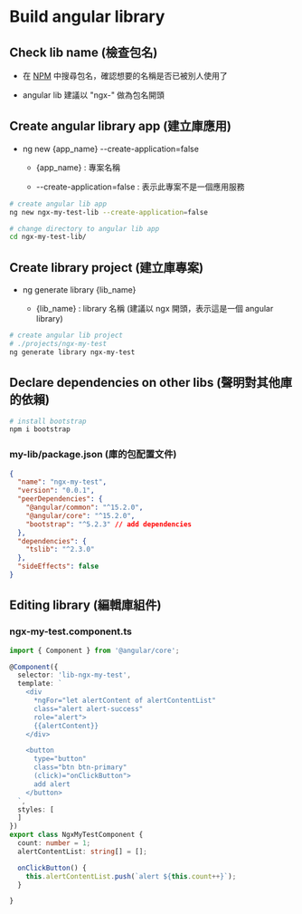 # Build angular library



## Check lib name (檢查包名)

- 在 [NPM](https://www.npmjs.com/) 中搜尋包名，確認想要的名稱是否已被別人使用了

- angular lib 建議以 "ngx-" 做為包名開頭
  
  

## Create angular library app (建立庫應用)

- ng new {app_name} --create-application=false
  
  - {app_name} : 專案名稱
  
  - --create-application=false : 表示此專案不是一個應用服務

```bash
# create angular lib app
ng new ngx-my-test-lib --create-application=false

# change directory to angular lib app
cd ngx-my-test-lib/
```

## Create library project (建立庫專案)

- ng generate library {lib_name}
  
  - {lib_name} : library 名稱 (建議以 ngx 開頭，表示這是一個 angular library) 

```bash
# create angular lib project
# ./projects/ngx-my-test
ng generate library ngx-my-test
```



## Declare dependencies on other libs (聲明對其他庫的依賴)

```bash
# install bootstrap
npm i bootstrap
```

### my-lib/package.json (庫的包配置文件)

```json
{
  "name": "ngx-my-test",
  "version": "0.0.1",
  "peerDependencies": {
    "@angular/common": "^15.2.0",
    "@angular/core": "^15.2.0",
    "bootstrap": "^5.2.3" // add dependencies
  },
  "dependencies": {
    "tslib": "^2.3.0"
  },
  "sideEffects": false
}
```



## Editing library (編輯庫組件)

### ngx-my-test.component.ts

```typescript
import { Component } from '@angular/core';

@Component({
  selector: 'lib-ngx-my-test',
  template: `
    <div 
      *ngFor="let alertContent of alertContentList" 
      class="alert alert-success" 
      role="alert">
      {{alertContent}}
    </div>

    <button 
      type="button" 
      class="btn btn-primary"
      (click)="onClickButton">
      add alert
    </button>
  `,
  styles: [
  ]
})
export class NgxMyTestComponent {
  count: number = 1;
  alertContentList: string[] = [];

  onClickButton() {
    this.alertContentList.push(`alert ${this.count++}`);
  }

}

```

  
